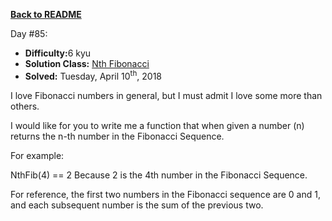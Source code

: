 ﻿<a href=https://github.com/hlais/Kata---a---Day><b>Back to README</b><a>

Day #85: 

* <b>Difficulty:</b>6 kyu
* <b>Solution Class:</b> [Nth Fibonacci](NthFibonacci.cs)
* <b>Solved:</b> Tuesday, April 10<sup>th</sup>, 2018

I love Fibonacci numbers in general, but I must admit I love some more than others.

I would like for you to write me a function that when given a number (n) returns the n-th number in the Fibonacci Sequence.

For example:

   NthFib(4) == 2
Because 2 is the 4th number in the Fibonacci Sequence.

For reference, the first two numbers in the Fibonacci sequence are 0 and 1, and each subsequent number is the sum of the previous two.
